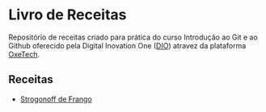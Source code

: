 # Livro de Receitas

Repositório de receitas criado para prática do curso Introdução ao Git e ao Github oferecido pela Digital Inovation One ([DIO](https://web.dio.me/home)) atravez da plataforma [OxeTech](https://oxetech.al.gov.br/cursos).

## Receitas

- [Strogonoff de Frango](./receitas/strogonoff.md)